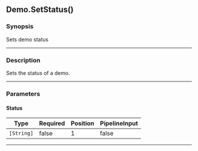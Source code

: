 Demo.SetStatus()
----------------

### Synopsis
Sets demo status

---

### Description

Sets the status of a demo.

---

### Parameters
#### **Status**

|Type      |Required|Position|PipelineInput|
|----------|--------|--------|-------------|
|`[String]`|false   |1       |false        |

---
